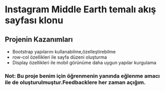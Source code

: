 # Instagram Middle Earth temalı akış sayfası klonu

## Projenin Kazanımları

- Bootstrap yapılarını kullanabilme,özelleştirebilme
- row-col özellikleri ile sayfa düzeni oluşturma
- Display özellikleri ile mobil görünüme daha uygun yapılar kurgulama

### Not: Bu proje benim için öğrenmenin yanında eğlenme amacı ile de oluşturulmuştur.Feedbacklere her zaman açığım.

